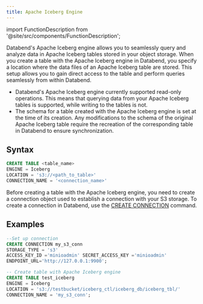 ```yaml
---
title: Apache Iceberg Engine
---
```

import FunctionDescription from '@site/src/components/FunctionDescription';

<FunctionDescription description="Introduced or updated: v1.2.262"/>

Databend's Apache Iceberg engine allows you to seamlessly query and analyze data in Apache Iceberg tables stored in your object storage. When you create a table with the Apache Iceberg engine in Databend, you specify a location where the data files of an Apache Iceberg table are stored. This setup allows you to gain direct access to the table and perform queries seamlessly from within Databend.

- Databend's Apache Iceberg engine currently supported read-only operations. This means that querying data from your Apache Iceberg tables is supported, while writing to the tables is not.
- The schema for a table created with the Apache Iceberg engine is set at the time of its creation. Any modifications to the schema of the original Apache Iceberg table require the recreation of the corresponding table in Databend to ensure synchronization.

## Syntax

```sql
CREATE TABLE <table_name> 
ENGINE = Iceberg 
LOCATION = 's3://<path_to_table>' 
CONNECTION_NAME = '<connection_name>'
```

Before creating a table with the Apache Iceberg engine, you need to create a connection object used to establish a connection with your S3 storage. To create a connection in Databend, use the [CREATE CONNECTION](../../10-sql-commands/00-ddl/13-connection/create-connection.md) command.

## Examples

```sql
--Set up connection
CREATE CONNECTION my_s3_conn 
STORAGE_TYPE = 's3' 
ACCESS_KEY_ID ='minioadmin' SECRET_ACCESS_KEY ='minioadmin' 
ENDPOINT_URL='http://127.0.0.1:9900';

-- Create table with Apache Iceberg engine
CREATE TABLE test_iceberg
ENGINE = Iceberg 
LOCATION = 's3://testbucket/iceberg_ctl/iceberg_db/iceberg_tbl/' 
CONNECTION_NAME = 'my_s3_conn';
```